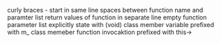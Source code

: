 curly braces - start in same line
spaces between function name and paramter list
return values of function in separate line
empty function parameter list explicitly state with (void)
class member variable prefixed with m_
class memeber function invocaktion prefixed with this->